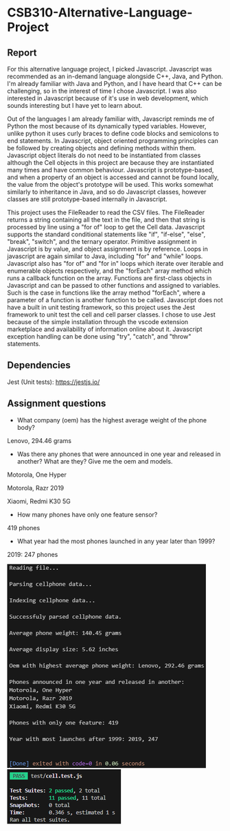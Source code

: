 # CSB310-Alternative-Language-Project
## Report
For this alternative language project, I picked Javascript. Javascript was recommended as an in-demand language alongside C++, Java, and Python. I'm already familiar with Java and Python, and I have heard that C++ can be challenging, so in the interest of time I chose Javascript. I was also interested in Javascript because of it's use in web development, which sounds interesting but I have yet to learn about. 

Out of the languages I am already familiar with, Javascript reminds me of Python the most because of its dynamically typed variables. However, unlike python it uses curly braces to define code blocks and semicolons to end statements. In Javascript, object oriented programming principles can be followed by creating objects and defining methods within them. Javascript object literals do not need to be instantiated from classes although the Cell objects in this project are because they are instantiated many times and have common behaviour. Javascript is prototype-based, and when a property of an object is accessed and cannot be found locally, the value from the object's prototype will be used. This works somewhat similarly to inheritance in Java, and so do Javascript classes, however classes are still prototype-based internally in Javascript. 

This project uses the FileReader to read the CSV files. The FileReader returns a string containing all the text in the file, and then that string is processed by line using a "for of" loop to get the Cell data. Javascript supports the standard conditional statements like "if", "if-else", "else", "break", "switch", and the ternary operator. Primitive assignment in Javascript is by value, and object assignment is by reference. Loops in javascript are again similar to Java, including "for" and "while" loops. Javascript also has "for of" and "for in" loops which iterate over iterable and enumerable objects respectively, and the "forEach" array method which runs a callback function on the array. Functions are first-class objects in Javascript and can be passed to other functions and assigned to variables. Such is the case in functions like the array method "forEach", where a parameter of a function is another function to be called. Javascript does not have a built in unit testing framework, so this project uses the Jest framework to unit test the cell and cell parser classes. I chose to use Jest because of the simple installation through the vscode extension marketplace and availability of information online about it. Javascript exception handling can be done using "try", "catch", and "throw" statements.

## Dependencies
Jest (Unit tests): https://jestjs.io/

## Assignment questions
- What company (oem) has the highest average weight of the phone body?

Lenovo, 294.46 grams
  
- Was there any phones that were announced in one year and released in another? What are they? Give me the oem and models.

Motorola, One Hyper

Motorola, Razr 2019

Xiaomi, Redmi K30 5G

- How many phones have only one feature sensor?

419 phones

- What year had the most phones launched in any year later than 1999?

2019: 247 phones

![Output screenshot](/img/Output.PNG) 
![TestOutput screenshot](/img/TestOutput.PNG) 
